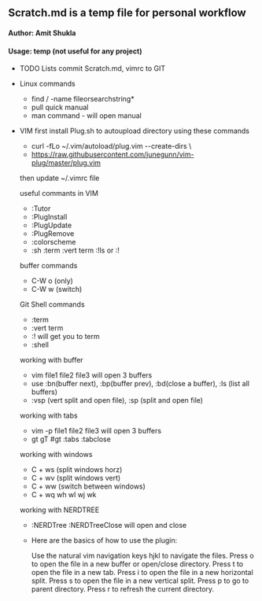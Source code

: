 ## Scratch.md is a temp file for personal workflow
#### Author: Amit Shukla
#### Usage: temp (not useful for any project)

* TODO Lists
	commit Scratch.md, vimrc to GIT

* Linux commands
	+ find / -name fileorsearchstring*
	+ pull quick manual
	+ man command - will open manual
* VIM
	first install Plug.sh to autoupload directory using these commands
	- curl -fLo ~/.vim/autoload/plug.vim --create-dirs \
	- https://raw.githubusercontent.com/junegunn/vim-plug/master/plug.vim

	then update ~/.vimrc file
	
	useful commants in VIM
	+ :Tutor
	+ :PlugInstall
	+ :PlugUpdate
	+ :PlugRemove
	+ :colorscheme
	+ :sh :term :vert term :!ls or :!

	buffer commands
	+ C-W o (only)
	+ C-W w (switch)

	Git Shell commands
	+ :term
	+ :vert term
	+ :! will get you to term
	+ :shell
	
	working with buffer
	+ vim file1 file2 file3 will open 3 buffers
	+ use :bn(buffer next), :bp(buffer prev), :bd(close a buffer), :ls (list all buffers)
	+ :vsp (vert split and open file), :sp (split and open file)

	working with tabs
	+ vim -p file1 file2 file3 will open 3 buffers
	+ gt gT #gt :tabs :tabclose

	working with windows
	+ C + ws (split windows horz)
	+ C + wv (split windows vert)
	+ C + ww (switch between windows)
	+ C + wq wh wl wj wk

	working with NERDTREE
	+ :NERDTree :NERDTreeClose will open and close
	+ Here are the basics of how to use the plugin:

	    Use the natural vim navigation keys hjkl to navigate the files.
	    Press o to open the file in a new buffer or open/close directory.
	    Press t to open the file in a new tab.
	    Press i to open the file in a new horizontal split.
	    Press s to open the file in a new vertical split.
	    Press p to go to parent directory.
	    Press r to refresh the current directory.

